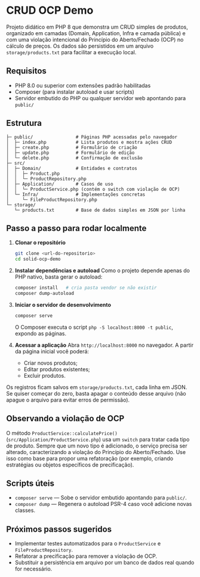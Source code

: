 # CRUD OCP Demo

Projeto didático em PHP 8 que demonstra um CRUD simples de produtos, organizado em camadas (Domain, Application, Infra e camada pública) e com uma violação intencional do Princípio do Aberto/Fechado (OCP) no cálculo de preços. Os dados são persistidos em um arquivo `storage/products.txt` para facilitar a execução local.

## Requisitos

- PHP 8.0 ou superior com extensões padrão habilitadas
- Composer (para instalar autoload e usar scripts)
- Servidor embutido do PHP ou qualquer servidor web apontando para `public/`

## Estrutura

```
├─ public/                # Páginas PHP acessadas pelo navegador
│  ├─ index.php           # Lista produtos e mostra ações CRUD
│  ├─ create.php          # Formulário de criação
│  ├─ update.php          # Formulário de edição
│  └─ delete.php          # Confirmação de exclusão
├─ src/
│  ├─ Domain/             # Entidades e contratos
│  │  ├─ Product.php
│  │  └─ ProductRepository.php
│  ├─ Application/        # Casos de uso
│  │  └─ ProductService.php (contém o switch com violação de OCP)
│  └─ Infra/              # Implementações concretas
│     └─ FileProductRepository.php
└─ storage/
   └─ products.txt        # Base de dados simples em JSON por linha
```

## Passo a passo para rodar localmente

1. **Clonar o repositório**
   ```bash
   git clone <url-do-repositorio>
   cd solid-ocp-demo
   ```

2. **Instalar dependências e autoload**
   Como o projeto depende apenas do PHP nativo, basta gerar o autoload:
   ```bash
   composer install   # cria pasta vendor se não existir
   composer dump-autoload
   ```

3. **Iniciar o servidor de desenvolvimento**
   ```bash
   composer serve
   ```
   O Composer executa o script `php -S localhost:8000 -t public`, expondo as páginas.

4. **Acessar a aplicação**
   Abra `http://localhost:8000` no navegador. A partir da página inicial você poderá:
   - Criar novos produtos;
   - Editar produtos existentes;
   - Excluir produtos.

Os registros ficam salvos em `storage/products.txt`, cada linha em JSON. Se quiser começar do zero, basta apagar o conteúdo desse arquivo (não apague o arquivo para evitar erros de permissão).

## Observando a violação de OCP

O método `ProductService::calculatePrice()` (`src/Application/ProductService.php`) usa um `switch` para tratar cada tipo de produto. Sempre que um novo tipo é adicionado, o serviço precisa ser alterado, caracterizando a violação do Princípio do Aberto/Fechado. Use isso como base para propor uma refatoração (por exemplo, criando estratégias ou objetos específicos de precificação).

## Scripts úteis

- `composer serve` — Sobe o servidor embutido apontando para `public/`.
- `composer dump` — Regenera o autoload PSR-4 caso você adicione novas classes.

## Próximos passos sugeridos

- Implementar testes automatizados para o `ProductService` e `FileProductRepository`.
- Refatorar a precificação para remover a violação de OCP.
- Substituir a persistência em arquivo por um banco de dados real quando for necessário.
